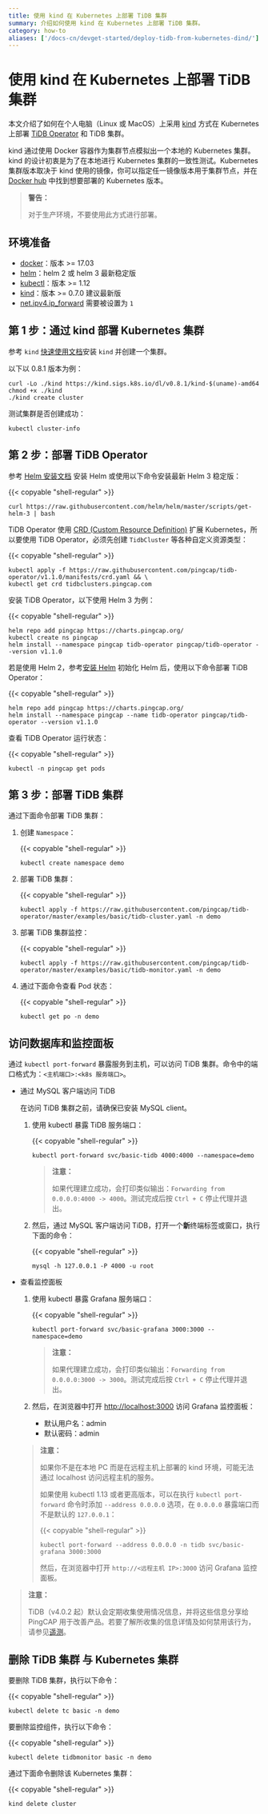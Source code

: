 ```yaml
---
title: 使用 kind 在 Kubernetes 上部署 TiDB 集群
summary: 介绍如何使用 kind 在 Kubernetes 上部署 TiDB 集群。
category: how-to
aliases: ['/docs-cn/devget-started/deploy-tidb-from-kubernetes-dind/']
---
```


# 使用 kind 在 Kubernetes 上部署 TiDB 集群

本文介绍了如何在个人电脑（Linux 或 MacOS）上采用 [kind](https://kind.sigs.k8s.io/) 方式在 Kubernetes 上部署 [TiDB Operator](https://github.com/pingcap/tidb-operator) 和 TiDB 集群。

kind 通过使用 Docker 容器作为集群节点模拟出一个本地的 Kubernetes 集群。kind 的设计初衷是为了在本地进行 Kubernetes 集群的一致性测试。Kubernetes 集群版本取决于 kind 使用的镜像，你可以指定任一镜像版本用于集群节点，并在 [Docker hub](https://hub.docker.com/r/kindest/node/tags) 中找到想要部署的 Kubernetes 版本。

> **警告：**
>
> 对于生产环境，不要使用此方式进行部署。

## 环境准备

- [docker](https://docs.docker.com/install/)：版本 >= 17.03
- [helm](https://helm.sh/docs/intro/install/)：helm 2 或 helm 3 最新稳定版
- [kubectl](https://kubernetes.io/docs/tasks/tools/install-kubectl)：版本 >= 1.12
- [kind](https://kind.sigs.k8s.io/)：版本 >= 0.7.0 建议最新版
- [net.ipv4.ip_forward](https://linuxconfig.org/how-to-turn-on-off-ip-forwarding-in-linux) 需要被设置为 `1`

## 第 1 步：通过 kind 部署 Kubernetes 集群

参考 `kind` [快速使用文档](https://kind.sigs.k8s.io/docs/user/quick-start)安装 `kind` 并创建一个集群。

以下以 0.8.1 版本为例：

```
curl -Lo ./kind https://kind.sigs.k8s.io/dl/v0.8.1/kind-$(uname)-amd64
chmod +x ./kind
./kind create cluster
```

测试集群是否创建成功：

```
kubectl cluster-info
```

## 第 2 步：部署 TiDB Operator

参考 [Helm 安装文档](https://helm.sh/docs/intro/install/) 安装 Helm 或使用以下命令安装最新 Helm 3 稳定版：

{{< copyable "shell-regular" >}}

```shell
curl https://raw.githubusercontent.com/helm/helm/master/scripts/get-helm-3 | bash
```

TiDB Operator 使用 [CRD (Custom Resource Definition)](https://kubernetes.io/docs/tasks/access-kubernetes-api/custom-resources/custom-resource-definitions/) 扩展 Kubernetes，所以要使用 TiDB Operator，必须先创建 `TidbCluster` 等各种自定义资源类型：

{{< copyable "shell-regular" >}}

```shell
kubectl apply -f https://raw.githubusercontent.com/pingcap/tidb-operator/v1.1.0/manifests/crd.yaml && \
kubectl get crd tidbclusters.pingcap.com
```

安装 TiDB Operator，以下使用 Helm 3 为例：

{{< copyable "shell-regular" >}}

```shell
helm repo add pingcap https://charts.pingcap.org/
kubectl create ns pingcap
helm install --namespace pingcap tidb-operator pingcap/tidb-operator --version v1.1.0
```

若是使用 Helm 2，参考[安装 Helm](tidb-toolkit.md#使用-helm) 初始化 Helm 后，使用以下命令部署 TiDB Operator：

{{< copyable "shell-regular" >}}

```shell
helm repo add pingcap https://charts.pingcap.org/
helm install --namespace pingcap --name tidb-operator pingcap/tidb-operator --version v1.1.0
```

查看 TiDB Operator 运行状态：

{{< copyable "shell-regular" >}}

```shell
kubectl -n pingcap get pods
```

## 第 3 步：部署 TiDB 集群

通过下面命令部署 TiDB 集群：

1. 创建 `Namespace`：

    {{< copyable "shell-regular" >}}

    ```shell
    kubectl create namespace demo
    ```

2. 部署 TiDB 集群：

    {{< copyable "shell-regular" >}}

    ``` shell
    kubectl apply -f https://raw.githubusercontent.com/pingcap/tidb-operator/master/examples/basic/tidb-cluster.yaml -n demo
    ```

3. 部署 TiDB 集群监控：

    {{< copyable "shell-regular" >}}

    ``` shell
    kubectl apply -f https://raw.githubusercontent.com/pingcap/tidb-operator/master/examples/basic/tidb-monitor.yaml -n demo
    ```

4. 通过下面命令查看 Pod 状态：

    {{< copyable "shell-regular" >}}

    ``` shell
    kubectl get po -n demo
    ```

## 访问数据库和监控面板

通过 `kubectl port-forward` 暴露服务到主机，可以访问 TiDB 集群。命令中的端口格式为：`<主机端口>:<k8s 服务端口>`。

- 通过 MySQL 客户端访问 TiDB

    在访问 TiDB 集群之前，请确保已安装 MySQL client。

    1. 使用 kubectl 暴露 TiDB 服务端口：

        {{< copyable "shell-regular" >}}

        ``` shell
        kubectl port-forward svc/basic-tidb 4000:4000 --namespace=demo
        ```

        > **注意：**
        >
        > 如果代理建立成功，会打印类似输出：`Forwarding from 0.0.0.0:4000 -> 4000`。测试完成后按 `Ctrl + C` 停止代理并退出。

    2. 然后，通过 MySQL 客户端访问 TiDB，打开一个**新**终端标签或窗口，执行下面的命令：

        {{< copyable "shell-regular" >}}

        ``` shell
        mysql -h 127.0.0.1 -P 4000 -u root
        ```

- 查看监控面板

    1. 使用 kubectl 暴露 Grafana 服务端口：

        {{< copyable "shell-regular" >}}

        ``` shell
        kubectl port-forward svc/basic-grafana 3000:3000 --namespace=demo
        ```

        > **注意：**
        >
        > 如果代理建立成功，会打印类似输出：`Forwarding from 0.0.0.0:3000 -> 3000`。测试完成后按 `Ctrl + C` 停止代理并退出。

    2. 然后，在浏览器中打开 <http://localhost:3000> 访问 Grafana 监控面板：

        - 默认用户名：admin
        - 默认密码：admin

    > **注意：**
    >
    > 如果你不是在本地 PC 而是在远程主机上部署的 kind 环境，可能无法通过 localhost 访问远程主机的服务。
    >
    > 如果使用 kubectl 1.13 或者更高版本，可以在执行 `kubectl port-forward` 命令时添加 `--address 0.0.0.0` 选项，在 `0.0.0.0` 暴露端口而不是默认的 `127.0.0.1`：
    >
    > {{< copyable "shell-regular" >}}
    >
    > ```
    > kubectl port-forward --address 0.0.0.0 -n tidb svc/basic-grafana 3000:3000
    > ```
    >
    > 然后，在浏览器中打开 `http://<远程主机 IP>:3000` 访问 Grafana 监控面板。

> **注意：**
>
> TiDB（v4.0.2 起）默认会定期收集使用情况信息，并将这些信息分享给 PingCAP 用于改善产品。若要了解所收集的信息详情及如何禁用该行为，请参见[遥测](https://docs.pingcap.com/zh/tidb/stable/telemetry)。

## 删除 TiDB 集群 与 Kubernetes 集群

要删除 TiDB 集群，执行以下命令：

{{< copyable "shell-regular" >}}

```shell
kubectl delete tc basic -n demo
```

要删除监控组件，执行以下命令：

{{< copyable "shell-regular" >}}

```shell
kubectl delete tidbmonitor basic -n demo
```

通过下面命令删除该 Kubernetes 集群：

{{< copyable "shell-regular" >}}

``` shell
kind delete cluster
```
